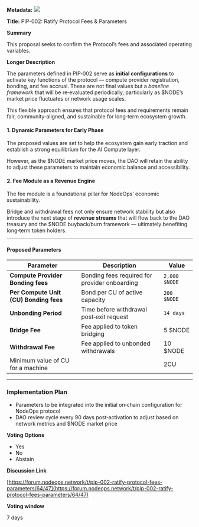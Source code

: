 **Metadata:** [![](https://img.shields.io/badge/Status-Voting-blue)](#)

**Title:** PIP-002: Ratify Protocol Fees & Parameters

**Summary**

This proposal seeks to confirm the Protocol’s fees and associated operating variables.

**Longer Description**

The parameters defined in PIP‑002 serve as **initial configurations** to activate key functions of the protocol — compute provider registration, bonding, and fee accrual. These are not final values but a *baseline framework* that will be re‑evaluated periodically, particularly as $NODE’s market price fluctuates or network usage scales.

This flexible approach ensures that protocol fees and requirements remain fair, community‑aligned, and sustainable for long‑term ecosystem growth.

#### 1. Dynamic Parameters for Early Phase

The proposed values are set to help the ecosystem gain early traction and establish a strong equilibrium for the AI Compute layer.

However, as the $NODE market price moves, the DAO will retain the ability to adjust these parameters to maintain economic balance and accessibility.

#### 2. Fee Module as a Revenue Engine

The fee module is a foundational pillar for NodeOps’ economic sustainability.

Bridge and withdrawal fees not only ensure network stability but also introduce the next stage of **revenue streams** that will flow back to the DAO treasury and the $NODE buyback/burn framework — ultimately benefiting long‑term token holders.

---

#### Proposed Parameters

| Parameter | Description | Value |
| --- | --- | --- |
| **Compute Provider Bonding fees** | Bonding fees required for provider onboarding | `2,000 $NODE` |
| **Per Compute Unit (CU) Bonding fees** | Bond per CU of active capacity | `200 $NODE` |
| **Unbonding Period** | Time before withdrawal post‑exit request | `14 days` |
| **Bridge Fee** | Fee applied to token bridging | 5 $NODE |
| **Withdrawal Fee** | Fee applied to unbonded withdrawals | 10 $NODE |
| Minimum value of CU for a machine |  |  2CU |

---

### Implementation Plan

- Parameters to be integrated into the initial on‑chain configuration for NodeOps protocol
- DAO review cycle every 90 days post‑activation to adjust based on network metrics and $NODE market price

**Voting Options**

- Yes
- No
- Abstain

**Discussion Link**

[https://forum.nodeops.network/t/pip-002-ratify-protocol-fees-parameters/64/47](https://forum.nodeops.network/t/pip-002-ratify-protocol-fees-parameters/64/47)

**Voting window**

7 days
